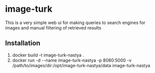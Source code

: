# image-turk
This is a very simple web ui for making queries to search engines for images and manual filtering of retrieved results

## Installation
1. docker build -t image-turk-nastya .
2. docker run -d --name image-turk-nastya -p 8080:5000 -v /path/to/images/dir:/opt/image-turk-nastya/data image-turk-nastya
